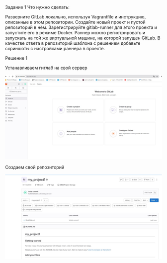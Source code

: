 Задание 1
Что нужно сделать:

Разверните GitLab локально, используя Vagrantfile и инструкцию, описанные в этом репозитории.
Создайте новый проект и пустой репозиторий в нём.
Зарегистрируйте gitlab-runner для этого проекта и запустите его в режиме Docker. Раннер можно регистрировать и запускать на той же виртуальной машине, на которой запущен GitLab.
В качестве ответа в репозиторий шаблона с решением добавьте скриншоты с настройками раннера в проекте.


Решение 1

Устанавливаем гитлаб на свой сервер

![ALT TEXT](https://github.com/mezhibo/Home-work-gitlab/blob/2b4d804f4db2acf8612294887f7888f01f19f684/img/gitlab1.jpg)


Создаем свой репозиторий 

![ALT TEXT](https://github.com/mezhibo/Home-work-gitlab/blob/2b4d804f4db2acf8612294887f7888f01f19f684/img/gitlab2.jpg)
